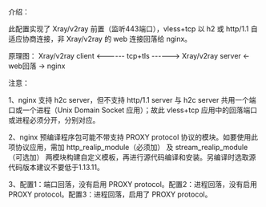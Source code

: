 介绍：

此配置实现了 Xray/v2ray 前置（监听443端口），vless+tcp 以 h2 或 http/1.1 自适应协商连接，非 Xray/v2ray 的 web 连接回落给 nginx。

原理图： Xray/v2ray client <------ tcp+tls ------> Xray/v2ray server <- web回落 -> nginx

注意：

1、nginx 支持 h2c server，但不支持 http/1.1 server 与 h2c server 共用一个端口或一个进程（Unix Domain Socket 应用）；故此 vless+tcp 应用中的回落端口或进程必须分开，分别对应。

2、nginx 预编译程序包可能不带支持 PROXY protocol 协议的模块。如要使用此项协议应用，需加 http_realip_module（必须加） 及 stream_realip_module（可选加） 两模块构建自定义模板，再进行源代码编译和安装。另编译时选取源代码版本建议不要低于1.13.11。

3、配置1：端口回落，没有启用 PROXY protocol。配置2：进程回落，没有启用 PROXY protocol。配置3：进程回落，启用了 PROXY protocol。
